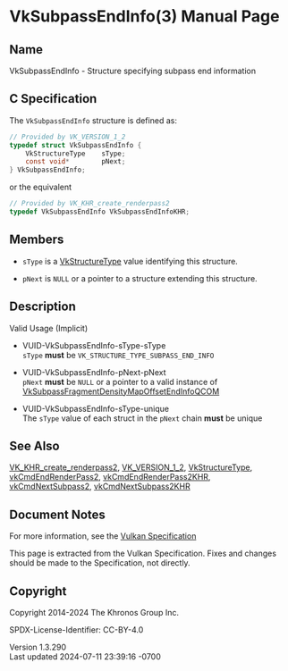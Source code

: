 # VkSubpassEndInfo(3) Manual Page

## Name

VkSubpassEndInfo - Structure specifying subpass end information



## <a href="#_c_specification" class="anchor"></a>C Specification

The `VkSubpassEndInfo` structure is defined as:

``` c
// Provided by VK_VERSION_1_2
typedef struct VkSubpassEndInfo {
    VkStructureType    sType;
    const void*        pNext;
} VkSubpassEndInfo;
```

or the equivalent

``` c
// Provided by VK_KHR_create_renderpass2
typedef VkSubpassEndInfo VkSubpassEndInfoKHR;
```

## <a href="#_members" class="anchor"></a>Members

- `sType` is a [VkStructureType](https://registry.khronos.org/vulkan/specs/1.3-extensions/man/html/VkStructureType.html) value identifying
  this structure.

- `pNext` is `NULL` or a pointer to a structure extending this
  structure.

## <a href="#_description" class="anchor"></a>Description

Valid Usage (Implicit)

- <a href="#VUID-VkSubpassEndInfo-sType-sType"
  id="VUID-VkSubpassEndInfo-sType-sType"></a>
  VUID-VkSubpassEndInfo-sType-sType  
  `sType` **must** be `VK_STRUCTURE_TYPE_SUBPASS_END_INFO`

- <a href="#VUID-VkSubpassEndInfo-pNext-pNext"
  id="VUID-VkSubpassEndInfo-pNext-pNext"></a>
  VUID-VkSubpassEndInfo-pNext-pNext  
  `pNext` **must** be `NULL` or a pointer to a valid instance of
  [VkSubpassFragmentDensityMapOffsetEndInfoQCOM](https://registry.khronos.org/vulkan/specs/1.3-extensions/man/html/VkSubpassFragmentDensityMapOffsetEndInfoQCOM.html)

- <a href="#VUID-VkSubpassEndInfo-sType-unique"
  id="VUID-VkSubpassEndInfo-sType-unique"></a>
  VUID-VkSubpassEndInfo-sType-unique  
  The `sType` value of each struct in the `pNext` chain **must** be
  unique

## <a href="#_see_also" class="anchor"></a>See Also

[VK_KHR_create_renderpass2](https://registry.khronos.org/vulkan/specs/1.3-extensions/man/html/VK_KHR_create_renderpass2.html),
[VK_VERSION_1_2](https://registry.khronos.org/vulkan/specs/1.3-extensions/man/html/VK_VERSION_1_2.html),
[VkStructureType](https://registry.khronos.org/vulkan/specs/1.3-extensions/man/html/VkStructureType.html),
[vkCmdEndRenderPass2](https://registry.khronos.org/vulkan/specs/1.3-extensions/man/html/vkCmdEndRenderPass2.html),
[vkCmdEndRenderPass2KHR](https://registry.khronos.org/vulkan/specs/1.3-extensions/man/html/vkCmdEndRenderPass2KHR.html),
[vkCmdNextSubpass2](https://registry.khronos.org/vulkan/specs/1.3-extensions/man/html/vkCmdNextSubpass2.html),
[vkCmdNextSubpass2KHR](https://registry.khronos.org/vulkan/specs/1.3-extensions/man/html/vkCmdNextSubpass2KHR.html)

## <a href="#_document_notes" class="anchor"></a>Document Notes

For more information, see the <a
href="https://registry.khronos.org/vulkan/specs/1.3-extensions/html/vkspec.html#VkSubpassEndInfo"
target="_blank" rel="noopener">Vulkan Specification</a>

This page is extracted from the Vulkan Specification. Fixes and changes
should be made to the Specification, not directly.

## <a href="#_copyright" class="anchor"></a>Copyright

Copyright 2014-2024 The Khronos Group Inc.

SPDX-License-Identifier: CC-BY-4.0

Version 1.3.290  
Last updated 2024-07-11 23:39:16 -0700
